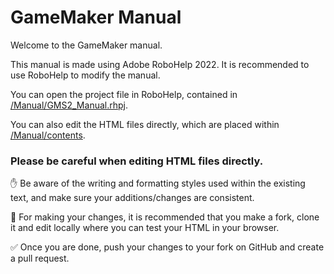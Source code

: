 # GameMaker Manual

Welcome to the GameMaker manual.

This manual is made using Adobe RoboHelp 2022. It is recommended to use RoboHelp to modify the manual.

You can open the project file in RoboHelp, contained in [/Manual/GMS2_Manual.rhpj](/Manual/GMS2_Manual.rhpj).

You can also edit the HTML files directly, which are placed within [/Manual/contents](/Manual/contents).

### Please be careful when editing HTML files directly.

:hand: Be aware of the writing and formatting styles used within the existing text, and make sure your additions/changes are consistent.

:wrench: For making your changes, it is recommended that you make a fork, clone it and edit locally where you can test your HTML in your browser.

:white_check_mark: Once you are done, push your changes to your fork on GitHub and create a pull request.
